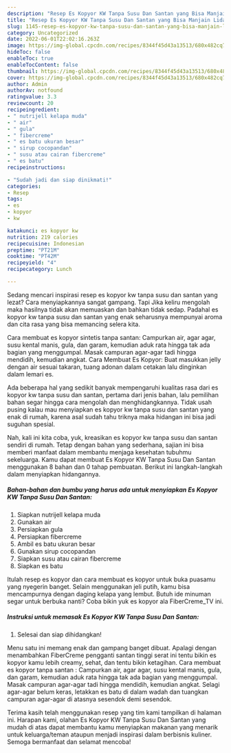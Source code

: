 ```yaml
---
description: "Resep Es Kopyor KW Tanpa Susu Dan Santan yang Bisa Manjain Lidah , Mantap"
title: "Resep Es Kopyor KW Tanpa Susu Dan Santan yang Bisa Manjain Lidah , Mantap"
slug: 1145-resep-es-kopyor-kw-tanpa-susu-dan-santan-yang-bisa-manjain-lidah-mantap
category: Uncategorized
date: 2022-06-01T22:02:16.263Z
image: https://img-global.cpcdn.com/recipes/8344f45d43a13513/680x482cq70/es-kopyor-kw-tanpa-susu-dan-santan-foto-resep-utama.jpg
hideToc: false
enableToc: true
enableTocContent: false
thumbnail: https://img-global.cpcdn.com/recipes/8344f45d43a13513/680x482cq70/es-kopyor-kw-tanpa-susu-dan-santan-foto-resep-utama.jpg
cover: https://img-global.cpcdn.com/recipes/8344f45d43a13513/680x482cq70/es-kopyor-kw-tanpa-susu-dan-santan-foto-resep-utama.jpg
author: Admin
authorAv: notfound
ratingvalue: 3.3
reviewcount: 20
recipeingredient:
- " nutrijell kelapa muda"
- " air"
- " gula"
- " fibercreme"
- " es batu ukuran besar"
- " sirup cocopandan"
- " susu atau cairan fibercreme"
- " es batu"
recipeinstructions:

- "Sudah jadi dan siap dinikmati!"
categories:
- Resep
tags:
- es
- kopyor
- kw

katakunci: es kopyor kw 
nutrition: 219 calories
recipecuisine: Indonesian
preptime: "PT21M"
cooktime: "PT42M"
recipeyield: "4"
recipecategory: Lunch

---
```



Sedang mencari inspirasi resep es kopyor kw tanpa susu dan santan yang lezat? Cara menyiapkannya sangat gampang. Tapi Jika keliru mengolah maka hasilnya tidak akan memuaskan dan bahkan tidak sedap. Padahal es kopyor kw tanpa susu dan santan yang enak seharusnya mempunyai aroma dan cita rasa yang bisa memancing selera kita.


Cara membuat es kopyor sintetis tanpa santan: Campurkan air, agar agar, susu kental manis, gula, dan garam, kemudian aduk rata hingga tak ada bagian yang menggumpal. Masak campuran agar-agar tadi hingga mendidih, kemudian angkat. Cara Membuat Es Kopyor: Buat masukkan jelly dengan air sesuai takaran, tuang adonan dalam cetakan lalu dinginkan dalam lemari es.

Ada beberapa hal yang sedikit banyak mempengaruhi kualitas rasa dari es kopyor kw tanpa susu dan santan, pertama dari jenis bahan, lalu pemilihan bahan segar hingga cara mengolah dan menghidangkannya. Tidak usah pusing kalau mau menyiapkan es kopyor kw tanpa susu dan santan yang enak di rumah, karena asal sudah tahu triknya maka hidangan ini bisa jadi suguhan spesial.


Nah, kali ini kita coba, yuk, kreasikan es kopyor kw tanpa susu dan santan sendiri di rumah. Tetap dengan bahan yang sederhana, sajian ini bisa memberi manfaat dalam membantu menjaga kesehatan tubuhmu sekeluarga. Kamu dapat membuat Es Kopyor KW Tanpa Susu Dan Santan menggunakan 8 bahan dan 0 tahap pembuatan. Berikut ini langkah-langkah dalam menyiapkan hidangannya.

<!--inarticleads1-->

##### Bahan-bahan dan bumbu yang harus ada untuk menyiapkan Es Kopyor KW Tanpa Susu Dan Santan:

1. Siapkan  nutrijell kelapa muda
1. Gunakan  air
1. Persiapkan  gula
1. Persiapkan  fibercreme
1. Ambil  es batu ukuran besar
1. Gunakan  sirup cocopandan
1. Siapkan  susu atau cairan fibercreme
1. Siapkan  es batu


Itulah resep es kopyor dan cara membuat es kopyor untuk buka puasamu yang nyegerin banget. Selain menggunakan jeli putih, kamu bisa mencampurnya dengan daging kelapa yang lembut. Butuh ide minuman segar untuk berbuka nanti? Coba bikin yuk es kopyor ala FiberCreme_TV ini. 

<!--inarticleads2-->

##### Instruksi untuk memasak Es Kopyor KW Tanpa Susu Dan Santan:


1. Selesai dan siap dihidangkan!

Menu satu ini memang enak dan gampang banget dibuat. Apalagi dengan menambahkan FiberCreme pengganti santan tinggi serat ini tentu bikin es kopyor kamu lebih creamy, sehat, dan tentu bikin ketagihan. Cara membuat es kopyor tanpa santan : Campurkan air, agar agar, susu kental manis, gula, dan garam, kemudian aduk rata hingga tak ada bagian yang menggumpal. Masak campuran agar-agar tadi hingga mendidih, kemudian angkat. Selagi agar-agar belum keras, letakkan es batu di dalam wadah dan tuangkan campuran agar-agar di atasnya sesendok demi sesendok. 

Terima kasih telah menggunakan resep yang tim kami tampilkan di halaman ini. Harapan kami, olahan Es Kopyor KW Tanpa Susu Dan Santan yang mudah di atas dapat membantu kamu menyiapkan makanan yang menarik untuk keluarga/teman ataupun menjadi inspirasi dalam berbisnis kuliner. Semoga bermanfaat dan selamat mencoba!
